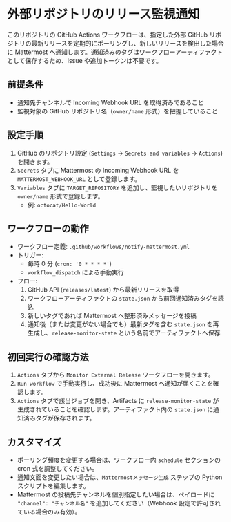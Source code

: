 # 外部リポジトリのリリース監視通知

このリポジトリの GitHub Actions ワークフローは、指定した外部 GitHub リポジトリの最新リリースを定期的にポーリングし、新しいリリースを検出した場合に Mattermost へ通知します。通知済みのタグはワークフローアーティファクトとして保存するため、Issue や追加トークンは不要です。

## 前提条件

- 通知先チャンネルで Incoming Webhook URL を取得済みであること
- 監視対象の GitHub リポジトリ名（`owner/name` 形式）を把握していること

## 設定手順

1. GitHub のリポジトリ設定 (`Settings` → `Secrets and variables` → `Actions`) を開きます。
2. `Secrets` タブに Mattermost の Incoming Webhook URL を `MATTERMOST_WEBHOOK_URL` として登録します。
3. `Variables` タブに `TARGET_REPOSITORY` を追加し、監視したいリポジトリを `owner/name` 形式で登録します。
   - 例: `octocat/Hello-World`

## ワークフローの動作

- ワークフロー定義: `.github/workflows/notify-mattermost.yml`
- トリガー:
  - 毎時 0 分 (`cron: '0 * * * *'`)
  - `workflow_dispatch` による手動実行
- フロー:
  1. GitHub API (`releases/latest`) から最新リリースを取得
  2. ワークフローアーティファクトの `state.json` から前回通知済みタグを読込
  3. 新しいタグであれば Mattermost へ整形済みメッセージを投稿
  4. 通知後（または変更がない場合でも）最新タグを含む `state.json` を再生成し、`release-monitor-state` という名前でアーティファクトへ保存

## 初回実行の確認方法

1. `Actions` タブから `Monitor External Release` ワークフローを開きます。
2. `Run workflow` で手動実行し、成功後に Mattermost へ通知が届くことを確認します。
3. `Actions` タブで該当ジョブを開き、Artifacts に `release-monitor-state` が生成されていることを確認します。アーティファクト内の `state.json` に通知済みタグが保存されます。

## カスタマイズ

- ポーリング頻度を変更する場合は、ワークフロー内 `schedule` セクションの cron 式を調整してください。
- 通知文面を変更したい場合は、`Mattermostメッセージ生成` ステップの Python スクリプトを編集します。
- Mattermost の投稿先チャンネルを個別指定したい場合は、ペイロードに `"channel": "チャンネル名"` を追加してください（Webhook 設定で許可されている場合のみ有効）。
